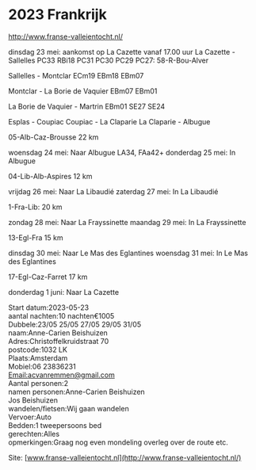 # 2023 Frankrijk
http://www.franse-valleientocht.nl/

dinsdag 23 mei: aankomst op La Cazette vanaf 17.00 uur
La Cazette - Sallelles
PC33 RBi18 PC31 PC30 PC29 PC27: 58-R-Bou-Alver

Sallelles - Montclar
ECm19 EBm18 EBm07

Montclar - La Borie de Vaquier
EBm07 EBm01

La Borie de Vaquier - Martrin
EBm01 SE27 SE24

Esplas - Coupiac
Coupiac - La Claparie
La Claparie - Albugue

05-Alb-Caz-Brousse 22 km

woensdag 24 mei: Naar Albugue  LA34, FAa42+
donderdag 25 mei: In Albugue  

04-Lib-Alb-Aspires 12 km

vrijdag 26 mei: Naar La Libaudié
zaterdag 27 mei: In La Libaudié

1-Fra-Lib: 20 km

zondag 28 mei: Naar La Frayssinette
maandag 29 mei: In La Frayssinette

13-Egl-Fra 15 km

dinsdag 30 mei: Naar Le Mas des Eglantines
woensdag 31 mei: In Le Mas des Eglantines

17-Egl-Caz-Farret 17 km

donderdag 1 juni: Naar La Cazette  

Start datum:2023-05-23  
aantal nachten:10 nachten€1005  
Dubbele:23/05 25/05 27/05 29/05 31/05  
naam:Anne-Carien Beishuizen  
Adres:Christoffelkruidstraat 70  
postcode:1032 LK  
Plaats:Amsterdam    
Mobiel:06 23836231    
[Email:acvanremmen@gmail.com](mailto:Email:acvanremmen@gmail.com)  
Aantal personen:2  
namen personen:Anne-Carien Beishuizen  
Jos Beishuizen  
wandelen/fietsen:Wij gaan wandelen  
Vervoer:Auto  
Bedden:1 tweepersoons bed  
gerechten:Alles    
opmerkingen:Graag nog even mondeling overleg over de route etc.  
  
Site: [www.franse-valleientocht.nl](http://www.franse-valleientocht.nl/)